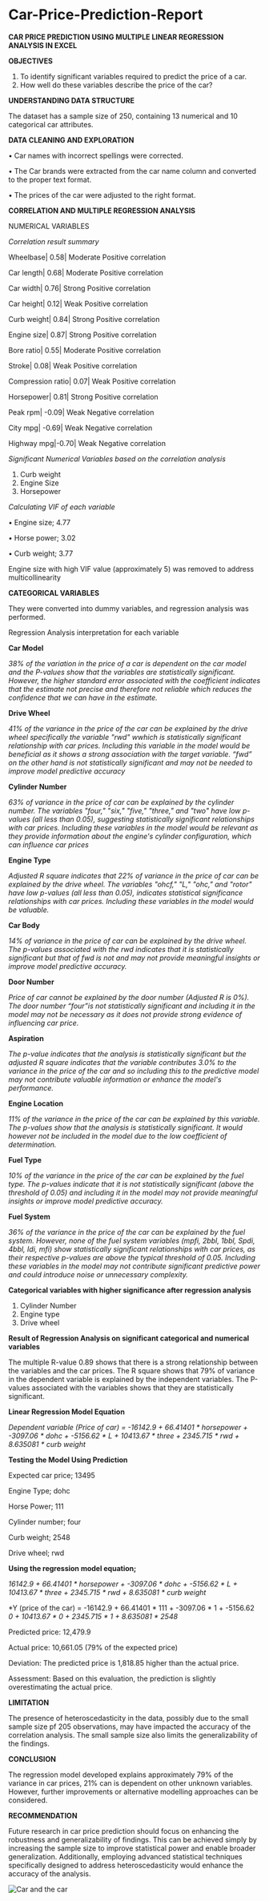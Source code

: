 # Car-Price-Prediction-Report
**CAR PRICE PREDICTION USING MULTIPLE LINEAR REGRESSION ANALYSIS IN EXCEL**

**OBJECTIVES**

1. To identify significant variables required to predict the price of a car.
2. How well do these variables describe the price of the car?

**UNDERSTANDING DATA STRUCTURE**

The dataset has a sample size of 250, containing 13 numerical and 10 categorical car attributes.

**DATA CLEANING AND EXPLORATION**

•	Car names with incorrect spellings were corrected.

•	The Car brands were extracted from the car name column and converted to the proper text format.

•	The prices of the car were adjusted to the right format.

**CORRELATION AND MULTIPLE REGRESSION ANALYSIS**

NUMERICAL VARIABLES

*Correlation result summary*

Wheelbase| 0.58| Moderate Positive correlation

Car length| 0.68| Moderate Positive correlation

Car width| 0.76| Strong Positive correlation

Car height| 0.12| Weak Positive correlation

Curb weight| 0.84| Strong Positive correlation

Engine size| 0.87| Strong Positive correlation

Bore ratio| 0.55| Moderate Positive correlation

Stroke| 0.08| Weak Positive correlation

Compression ratio| 0.07| Weak Positive correlation

Horsepower| 0.81| Strong Positive correlation

Peak rpm| -0.09| Weak Negative correlation

City mpg| -0.69| Weak Negative correlation

Highway mpg|-0.70| Weak Negative correlation

*Significant Numerical Variables based on the correlation analysis*

1.	Curb weight	
2.	Engine Size
3.	Horsepower
   
*Calculating VIF of each variable*

•	Engine size; 4.77

•	Horse power; 3.02

•	Curb weight; 3.77

Engine size with high VIF value (approximately 5) was removed to address multicollinearity

**CATEGORICAL VARIABLES**

They were converted into dummy variables, and regression analysis was performed.

Regression Analysis interpretation for each variable

**Car Model**

_38% of the variation in the price of a car is dependent on the car model and the P-values show that the variables are statistically significant. However, the higher standard error associated with the coefficient indicates that the estimate not precise and therefore not reliable which reduces the confidence that we can have in the estimate._

**Drive Wheel**

*41% of the variance in the price of the car can be explained by the drive wheel specifically the variable "rwd" wwhich is statistically significant relationship with car prices. Including this variable in the model would be beneficial as it shows a strong association with the target variable. “fwd” on the other hand is not statistically significant and may not be needed to improve model predictive accuracy*

**Cylinder Number**

*63% of variance in the price of car can be explained by the cylinder number. The variables "four," "six," "five," "three," and "two" have low p-values (all less than 0.05), suggesting statistically significant relationships with car prices. Including these variables in the model would be relevant as they provide information about the engine's cylinder configuration, which can influence car prices*

**Engine Type**

*Adjusted R square indicates that 22% of variance in the price of car can be explained by the drive wheel. The variables "ohcf," "L," "ohc," and "rotor" have low p-values (all less than 0.05), indicates statistical significance relationships with car prices. Including these variables in the model would be valuable.*

**Car Body**

*14% of variance in the price of car can be explained by the drive wheel. The p-values associated with the rwd indicates that it is statistically significant but that of fwd is not and may not provide meaningful insights or improve model predictive accuracy.*

**Door Number**

*Price of car cannot be explained by the door number (Adjusted R is 0%). The door number “four”is not statistically significant and including it in the model may not be necessary as it does not provide strong evidence of influencing car price.*

**Aspiration**

*The p-value indicates that the analysis is statistically significant but the adjusted R square indicates that the variable contributes 3.0% to the variance in the price of the car and so including this to the predictive model may not contribute valuable information or enhance the model's performance.*

**Engine Location**

*11% of the variance in the price of the car can be explained by this variable. The p-values show that the analysis is statistically significant. It would however not be included in the model due to the low coefficient of determination.*

**Fuel Type**

*10% of the variance in the price of the car can be explained by the fuel type. The p-values indicate that it is not statistically significant (above the threshold of 0.05) and including it in the model may not provide meaningful insights or improve model predictive accuracy.*

**Fuel System**

*36% of the variance in the price of the car can be explained by the fuel system. However, none of the fuel system variables (mpfi, 2bbl, 1bbl, Spdi, 4bbl, Idi, mfi) show statistically significant relationships with car prices, as their respective p-values are above the typical threshold of 0.05. Including these variables in the model may not contribute significant predictive power and could introduce noise or unnecessary complexity.*

**Categorical variables with higher significance after regression analysis**

1.	Cylinder Number
2.	Engine type
3.	Drive wheel

**Result of Regression Analysis on significant categorical and numerical variables**

The multiple R-value 0.89 shows that there is a strong relationship between the variables and the car prices. The R square shows that 79% of variance in the dependent variable is explained by the independent variables. The P-values associated with the variables shows that they are statistically significant.

**Linear Regression Model Equation**

*Dependent variable (Price of car) = -16142.9 + 66.41401 * horsepower + -3097.06 * dohc + -5156.62 * L + 10413.67 * three + 2345.715 * rwd + 8.635081 * curb weight*

**Testing the Model Using Prediction**

Expected car price; 13495

Engine Type; dohc

Horse Power; 111

Cylinder number; four

Curb weight; 2548

Drive wheel; rwd

**Using the regression model equation;**

*16142.9 + 66.41401 * horsepower + -3097.06 * dohc + -5156.62 * L + 10413.67 * three + 2345.715 * rwd + 8.635081 * curb weight*

*Y (price of the car) = -16142.9 + 66.41401 * 111 + -3097.06 * 1 + -5156.62 *0 + 10413.67 * 0 + 2345.715 * 1 + 8.635081 * 2548*

Predicted price: 12,479.9

Actual price: 10,661.05 (79% of the expected price)

Deviation: The predicted price is 1,818.85 higher than the actual price.

Assessment: Based on this evaluation, the prediction is slightly overestimating the actual price.

**LIMITATION**

The presence of heteroscedasticity in the data, possibly due to the small sample size pf 205 observations, may have impacted the accuracy of the correlation analysis. The small sample size also limits the generalizability of the findings. 

**CONCLUSION**

The regression model developed explains approximately 79% of the variance in car prices, 21% can is dependent on other unknown variables. However, further improvements or alternative 
modelling approaches can be considered.

**RECOMMENDATION**

Future research in car price prediction should focus on enhancing the robustness and generalizability of findings. This can be achieved simply by increasing the sample size to improve statistical power and enable broader generalization. Additionally, employing advanced statistical techniques specifically designed to address heteroscedasticity would enhance the accuracy of the analysis.

![Car and the car](https://github.com/TemiTayo2304/Car-Price-Prediction-Report/assets/127751727/c9e92f0e-5f50-44fc-b93d-540bb23be632)


